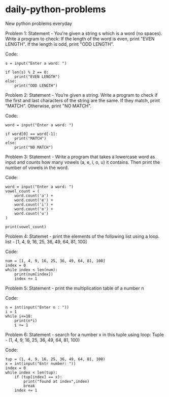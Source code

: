 # daily-python-problems
New python problems everyday

Problem  1: Statement - 
You're given a string s which is a word (no spaces). Write a program to check:
If the length of the word is even, print "EVEN LENGTH".
If the length is odd, print "ODD LENGTH".

Code:

    s = input("Enter a word: ")

    if len(s) % 2 == 0:
        print("EVEN LENGTH")
    else:
        print("ODD LENGTH")

Problem 2: Statement -
You’re given a string. Write a program to check if the first and last characters of the string are the same.
If they match, print "MATCH".
Otherwise, print "NO MATCH".

Code:

    word = input("Enter a word: ")

    if word[0] == word[-1]:
        print("MATCH")
    else:
        print("NO MATCH")

Problem 3: Statement -
Write a program that takes a lowercase word as input and counts how many vowels (a, e, i, o, u) it contains.
Then print the number of vowels in the word.

Code:
    
    word = input("Enter a word: ")
    vowel_count = (
        word.count('a') +
        word.count('e') +
        word.count('i') +
        word.count('o') +
        word.count('u')
    )

    print(vowel_count)

Problem 4: Statemet - 
print the elements of the following list using a loop.
list - [1, 4, 9, 16, 25, 36, 49, 64, 81, 100]

Code:

    num = [1, 4, 9, 16, 25, 36, 49, 64, 81, 100]
    index = 0
    while index < len(num):
        print(num[index])
        index += 1

Problem 5: Statement - 
print the multiplication table of a number n

Code:

    n = int(input("Enter n : "))
    i = 1
    while i<=10:
        print(n*i)
        i += 1

Problem 6: Statement -
search for a number x in this tuple using loop:
Tuple - (1, 4, 9, 16, 25, 36, 49, 64, 81, 100)

Code:

    tup = (1, 4, 9, 16, 25, 36, 49, 64, 81, 100)
    x = int(input("Entr number: "))
    index = 0
    while index < len(tup):
        if (tup[index] == x):
            print("found at index",index)
            break
        index += 1


















